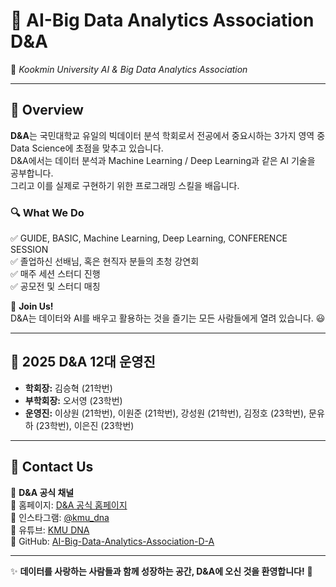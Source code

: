 # 🧬 AI-Big Data Analytics Association **D&A**  
🚀 *Kookmin University AI & Big Data Analytics Association*  

---

## 📌 Overview  
**D&A**는 국민대학교 유일의 빅데이터 분석 학회로서 전공에서 중요시하는 3가지 영역 중 Data Science에 초점을 맞추고 있습니다. <br>
D&A에서는 데이터 분석과 Machine Learning / Deep Learning과 같은 AI 기술을 공부합니다. <br>
그리고 이를 실제로 구현하기 위한 프로그래밍 스킬을 배웁니다. <br>

### 🔍 What We Do  
✅ GUIDE, BASIC, Machine Learning, Deep Learning, CONFERENCE SESSION <br>
✅ 졸업하신 선배님, 혹은 현직자 분들의 초청 강연회 <br>
✅ 매주 세션 스터디 진행 <br>
✅ 공모전 및 스터디 매칭 <br>

📢 **Join Us!**  
D&A는 데이터와 AI를 배우고 활용하는 것을 즐기는 모든 사람들에게 열려 있습니다. 😃  

---

## 👥 2025 D&A 12대 운영진 
- **학회장:** 김승혁 (21학번)  
- **부학회장:** 오서영 (23학번) 
- **운영진:** 이상원 (21학번), 이원준 (21학번), 강성원 (21학번), 김정호 (23학번), 문유하 (23학번), 이은진 (23학번) 

---

## 🤝 Contact Us  
💬 **D&A 공식 채널**  
📌 홈페이지: [D&A 공식 홈페이지](https://cms.kookmin.ac.kr/dna/index.do)  
📌 인스타그램: [@kmu_dna](https://www.instagram.com/kmu_dna/)  
📌 유튜브: [KMU DNA](https://www.youtube.com/channel/UCQ7D2s-rUVBHpDDRzSkkgxg)  
📌 GitHub: [AI-Big-Data-Analytics-Association-D-A](https://github.com/AI-Big-Data-Analytics-Association-D-A)    

---

✨ **데이터를 사랑하는 사람들과 함께 성장하는 공간, D&A에 오신 것을 환영합니다!** 🚀
